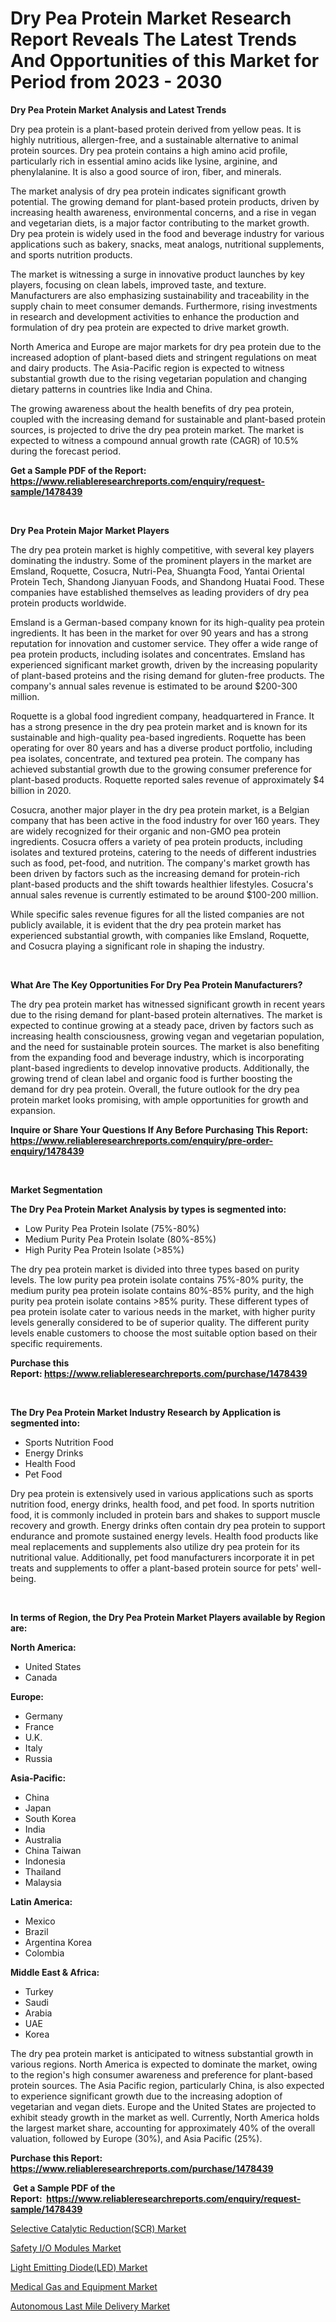 <p><h1>Dry Pea Protein Market Research Report Reveals The Latest Trends And Opportunities of this Market for Period from 2023 - 2030</h1></p><p><strong>Dry Pea Protein Market Analysis and Latest Trends</strong></p>
<p><p>Dry pea protein is a plant-based protein derived from yellow peas. It is highly nutritious, allergen-free, and a sustainable alternative to animal protein sources. Dry pea protein contains a high amino acid profile, particularly rich in essential amino acids like lysine, arginine, and phenylalanine. It is also a good source of iron, fiber, and minerals.</p><p>The market analysis of dry pea protein indicates significant growth potential. The growing demand for plant-based protein products, driven by increasing health awareness, environmental concerns, and a rise in vegan and vegetarian diets, is a major factor contributing to the market growth. Dry pea protein is widely used in the food and beverage industry for various applications such as bakery, snacks, meat analogs, nutritional supplements, and sports nutrition products. </p><p>The market is witnessing a surge in innovative product launches by key players, focusing on clean labels, improved taste, and texture. Manufacturers are also emphasizing sustainability and traceability in the supply chain to meet consumer demands. Furthermore, rising investments in research and development activities to enhance the production and formulation of dry pea protein are expected to drive market growth. </p><p>North America and Europe are major markets for dry pea protein due to the increased adoption of plant-based diets and stringent regulations on meat and dairy products. The Asia-Pacific region is expected to witness substantial growth due to the rising vegetarian population and changing dietary patterns in countries like India and China. </p><p>The growing awareness about the health benefits of dry pea protein, coupled with the increasing demand for sustainable and plant-based protein sources, is projected to drive the dry pea protein market. The market is expected to witness a compound annual growth rate (CAGR) of 10.5% during the forecast period.</p></p>
<p><strong>Get a Sample PDF of the Report:&nbsp; <a href="https://www.reliableresearchreports.com/enquiry/request-sample/1478439">https://www.reliableresearchreports.com/enquiry/request-sample/1478439</a></strong></p>
<p>&nbsp;</p>
<p><strong>Dry Pea Protein Major Market Players</strong></p>
<p><p>The dry pea protein market is highly competitive, with several key players dominating the industry. Some of the prominent players in the market are Emsland, Roquette, Cosucra, Nutri-Pea, Shuangta Food, Yantai Oriental Protein Tech, Shandong Jianyuan Foods, and Shandong Huatai Food. These companies have established themselves as leading providers of dry pea protein products worldwide.</p><p>Emsland is a German-based company known for its high-quality pea protein ingredients. It has been in the market for over 90 years and has a strong reputation for innovation and customer service. They offer a wide range of pea protein products, including isolates and concentrates. Emsland has experienced significant market growth, driven by the increasing popularity of plant-based proteins and the rising demand for gluten-free products. The company's annual sales revenue is estimated to be around $200-300 million.</p><p>Roquette is a global food ingredient company, headquartered in France. It has a strong presence in the dry pea protein market and is known for its sustainable and high-quality pea-based ingredients. Roquette has been operating for over 80 years and has a diverse product portfolio, including pea isolates, concentrate, and textured pea protein. The company has achieved substantial growth due to the growing consumer preference for plant-based products. Roquette reported sales revenue of approximately $4 billion in 2020.</p><p>Cosucra, another major player in the dry pea protein market, is a Belgian company that has been active in the food industry for over 160 years. They are widely recognized for their organic and non-GMO pea protein ingredients. Cosucra offers a variety of pea protein products, including isolates and textured proteins, catering to the needs of different industries such as food, pet-food, and nutrition. The company's market growth has been driven by factors such as the increasing demand for protein-rich plant-based products and the shift towards healthier lifestyles. Cosucra's annual sales revenue is currently estimated to be around $100-200 million.</p><p>While specific sales revenue figures for all the listed companies are not publicly available, it is evident that the dry pea protein market has experienced substantial growth, with companies like Emsland, Roquette, and Cosucra playing a significant role in shaping the industry.</p></p>
<p>&nbsp;</p>
<p><strong>What Are The Key Opportunities For Dry Pea Protein Manufacturers?</strong></p>
<p><p>The dry pea protein market has witnessed significant growth in recent years due to the rising demand for plant-based protein alternatives. The market is expected to continue growing at a steady pace, driven by factors such as increasing health consciousness, growing vegan and vegetarian population, and the need for sustainable protein sources. The market is also benefiting from the expanding food and beverage industry, which is incorporating plant-based ingredients to develop innovative products. Additionally, the growing trend of clean label and organic food is further boosting the demand for dry pea protein. Overall, the future outlook for the dry pea protein market looks promising, with ample opportunities for growth and expansion.</p></p>
<p><strong>Inquire or Share Your Questions If Any Before Purchasing This Report: <a href="https://www.reliableresearchreports.com/enquiry/pre-order-enquiry/1478439">https://www.reliableresearchreports.com/enquiry/pre-order-enquiry/1478439</a></strong></p>
<p>&nbsp;</p>
<p><strong>Market Segmentation</strong></p>
<p><strong>The Dry Pea Protein Market Analysis by types is segmented into:</strong></p>
<p><ul><li>Low Purity Pea Protein Isolate (75%-80%)</li><li>Medium Purity Pea Protein Isolate (80%-85%)</li><li>High Purity Pea Protein Isolate (>85%)</li></ul></p>
<p><p>The dry pea protein market is divided into three types based on purity levels. The low purity pea protein isolate contains 75%-80% purity, the medium purity pea protein isolate contains 80%-85% purity, and the high purity pea protein isolate contains >85% purity. These different types of pea protein isolate cater to various needs in the market, with higher purity levels generally considered to be of superior quality. The different purity levels enable customers to choose the most suitable option based on their specific requirements.</p></p>
<p><strong>Purchase this Report:&nbsp;<a href="https://www.reliableresearchreports.com/purchase/1478439">https://www.reliableresearchreports.com/purchase/1478439</a></strong></p>
<p>&nbsp;</p>
<p><strong>The Dry Pea Protein Market Industry Research by Application is segmented into:</strong></p>
<p><ul><li>Sports Nutrition Food</li><li>Energy Drinks</li><li>Health Food</li><li>Pet Food</li></ul></p>
<p><p>Dry pea protein is extensively used in various applications such as sports nutrition food, energy drinks, health food, and pet food. In sports nutrition food, it is commonly included in protein bars and shakes to support muscle recovery and growth. Energy drinks often contain dry pea protein to support endurance and promote sustained energy levels. Health food products like meal replacements and supplements also utilize dry pea protein for its nutritional value. Additionally, pet food manufacturers incorporate it in pet treats and supplements to offer a plant-based protein source for pets' well-being.</p></p>
<p>&nbsp;</p>
<p><strong>In terms of Region, the Dry Pea Protein Market Players available by Region are:</strong></p>
<p>
    <p> <strong> North America: </strong>
        <ul>
            <li>United States</li>
            <li>Canada</li>
        </ul>
        </p> 
    <p> <strong> Europe: </strong>
        <ul>
            <li>Germany</li>
            <li>France</li>
            <li>U.K.</li>
            <li>Italy</li>
            <li>Russia</li>
        </ul>
        </p> 
    <p> <strong> Asia-Pacific: </strong>
        <ul>
            <li>China</li>
            <li>Japan</li>
            <li>South Korea</li>
            <li>India</li>
            <li>Australia</li>
            <li>China Taiwan</li>
            <li>Indonesia</li>
            <li>Thailand</li>
            <li>Malaysia</li>
        </ul>
        </p> 
    <p> <strong> Latin America: </strong>
        <ul>
            <li>Mexico</li>
            <li>Brazil</li>
            <li>Argentina Korea</li>
            <li>Colombia</li>
        </ul>
        </p> 
    <p> <strong> Middle East & Africa: </strong>
        <ul>
            <li>Turkey</li>
            <li>Saudi</li>
            <li>Arabia</li>
            <li>UAE</li>
            <li>Korea</li>
        </ul>
    </p>
    </p>
<p><p>The dry pea protein market is anticipated to witness substantial growth in various regions. North America is expected to dominate the market, owing to the region's high consumer awareness and preference for plant-based protein sources. The Asia Pacific region, particularly China, is also expected to experience significant growth due to the increasing adoption of vegetarian and vegan diets. Europe and the United States are projected to exhibit steady growth in the market as well. Currently, North America holds the largest market share, accounting for approximately 40% of the overall valuation, followed by Europe (30%), and Asia Pacific (25%).</p></p>
<p><strong>Purchase this Report: <a href="https://www.reliableresearchreports.com/purchase/1478439">https://www.reliableresearchreports.com/purchase/1478439</a></strong></p>
<p>&nbsp;<strong>Get a Sample PDF of the Report:&nbsp;&nbsp;<a href="https://www.reliableresearchreports.com/enquiry/request-sample/1478439">https://www.reliableresearchreports.com/enquiry/request-sample/1478439</a></strong></p>
<p><strong></strong></p>
<p><p><a href="https://www.linkedin.com/pulse/selective-catalytic-reductionscr-market-research-report-unlocks/">Selective Catalytic Reduction(SCR) Market</a></p><p><a href="https://www.linkedin.com/pulse/safety-io-modules-market-size-share-amp/">Safety I/O Modules Market</a></p><p><a href="https://www.linkedin.com/pulse/light-emitting-diodeled-market-challenges-opportunities/">Light Emitting Diode(LED) Market</a></p><p><a href="https://medium.com/@sight.lens.slot/medical-gas-and-equipment-market-size-cagr-trends-2024-2030-9b6bf342345e">Medical Gas and Equipment Market</a></p><p><a href="https://medium.com/@twilabailey2000/autonomous-last-mile-delivery-market-current-market-share-cagr-growth-projection-and-forecast-592d7c781ac7">Autonomous Last Mile Delivery Market</a></p></p>